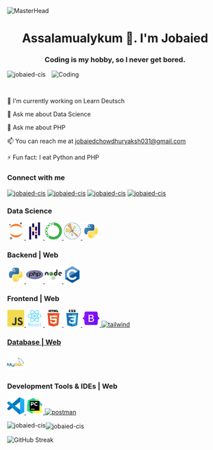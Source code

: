 <img src="image here" alt="MasterHead" width="" height="">
<h1 align="center">Assalamualykum 🤝. I'm Jobaied</h1>
<h3 align="center">Coding is my hobby, so I never get bored.</h3>
<img align="right" alt="Coding" width="400" src="https://qph.cf2.quoracdn.net/main-qimg-4b695f72ac7737ce5b36508a0058dd02">

<p align="left"> <img src="https://komarev.com/ghpvc/?jobaied-cis-swe&label=Profile%20views&color=0e75b6&style=flat" alt="jobaied-cis" /> </p>

<p align="left"> <a href="https://twitter.com/" target="blank"><img src="https://img.shields.io/twitter/follow/?logo=twitter&style=for-the-badge" alt="" /></a> </p>

🔭 I'm currently working on Learn Deutsch

💬 Ask me about Data Science

💬 Ask me about PHP

📫 You can reach me at jobaiedchowdhuryaksh031@gmail.com

⚡ Fun fact: I eat Python and PHP
&nbsp;

<h3 align="left">Connect with me</h3>
<p align="left">
<a href="https://codepen.io/jobaied-cis" target="blank"><img align="center" src="https://raw.githubusercontent.com/rahuldkjain/github-profile-readme-generator/master/src/images/icons/Social/codepen.svg" alt="jobaied-cis" height="30" width="40" /></a>
<a href="https://linkedin.com/in/jobaied-cis" target="blank"><img align="center" src="https://raw.githubusercontent.com/rahuldkjain/github-profile-readme-generator/master/src/images/icons/Social/linked-in-alt.svg" alt="jobaied-cis" height="30" width="40" /></a>
<a href="https://fb.com/jobaied.cis" target="blank"><img align="center" src="https://raw.githubusercontent.com/rahuldkjain/github-profile-readme-generator/master/src/images/icons/Social/facebook.svg" alt="jobaied-cis" height="30" width="40" /></a>
<a href="https://instagram.com/jobaied.cis" target="blank"><img align="center" src="https://raw.githubusercontent.com/rahuldkjain/github-profile-readme-generator/master/src/images/icons/Social/instagram.svg" alt="jobaied-cis" height="30" width="40" /></a>
</p>
<h3 align="left">Data Science</h3>
<p align="left">
  <a href="https://jupyter.org/" target="_blank" rel="noreferrer"> 
    <img src="https://raw.githubusercontent.com/devicons/devicon/master/icons/jupyter/jupyter-original.svg" alt="jupyter" width="40" height="40"/> 
  </a>
  <a href="https://pandas.pydata.org/" target="_blank" rel="noreferrer"> 
    <img src="https://raw.githubusercontent.com/devicons/devicon/master/icons/pandas/pandas-original.svg" alt="pandas" width="40" height="40"/> 
  </a>
  <a href="https://www.anaconda.com/" target="_blank" rel="noreferrer"> 
    <img src="https://raw.githubusercontent.com/devicons/devicon/master/icons/anaconda/anaconda-original.svg" alt="anaconda" width="40" height="40"/> 
  </a>
  <a href="https://matplotlib.org/" target="_blank" rel="noreferrer">
    <img src="https://raw.githubusercontent.com/devicons/devicon/master/icons/matplotlib/matplotlib-original.svg" alt="matplotlib" width="40" height="40"/>
  </a>
  <a href="https://www.python.org/" target="_blank" rel="noreferrer"> 
    <img src="https://raw.githubusercontent.com/devicons/devicon/master/icons/python/python-original.svg" alt="python" width="40" height="40"/> 
  </a>
</p>
<h3 align="left">Backend | Web</h3>
<p align="left">
<a href="https://www.python.org/" target="_blank" rel="noreferrer"> 
  <img src="https://raw.githubusercontent.com/devicons/devicon/master/icons/python/python-original.svg" alt="python" width="40" height="40"/> 
</a>
<a href="https://www.php.net" target="_blank" rel="noreferrer">
  <img src="https://raw.githubusercontent.com/devicons/devicon/master/icons/php/php-original.svg" alt="php" width="40" height="40"/>
</a>
<a href="https://nodejs.org" target="_blank" rel="noreferrer">
  <img src="https://raw.githubusercontent.com/devicons/devicon/master/icons/nodejs/nodejs-original-wordmark.svg" alt="nodejs" width="40" height="40"/>
</a>
<a href="https://www.cprogramming.com/" target="_blank" rel="noreferrer">
  <img src="https://raw.githubusercontent.com/devicons/devicon/master/icons/c/c-original.svg" alt="c" width="40" height="40"/>
</a>
</p>
<h3 align="left">Frontend | Web</h3>
<p align="left">
  <a href="https://developer.mozilla.org/en-US/docs/Web/JavaScript" target="_blank" rel="noreferrer">
    <img src="https://raw.githubusercontent.com/devicons/devicon/master/icons/javascript/javascript-original.svg" alt="javascript" width="40" height="40"/>
  </a>
  <a href="https://reactjs.org/" target="_blank" rel="noreferrer">
    <img src="https://raw.githubusercontent.com/devicons/devicon/master/icons/react/react-original-wordmark.svg" alt="react" width="40" height="40"/>
  </a> 
  <a href="https://www.w3.org/html/" target="_blank" rel="noreferrer">
    <img src="https://raw.githubusercontent.com/devicons/devicon/master/icons/html5/html5-original-wordmark.svg" alt="html5" width="40" height="40"/>
  </a> 
  <a href="https://www.w3schools.com/css/" target="_blank" rel="noreferrer">
    <img src="https://raw.githubusercontent.com/devicons/devicon/master/icons/css3/css3-original-wordmark.svg" alt="css3" width="40" height="40"/>
  </a>
  <a href="https://getbootstrap.com/" target="_blank" rel="noreferrer"> 
    <img src="https://raw.githubusercontent.com/devicons/devicon/master/icons/bootstrap/bootstrap-original.svg" alt="bootstrap" width="40" height="40"/> 
  </a>
  <a href="https://tailwindcss.com/" target="_blank" rel="noreferrer">
    <img src="https://www.vectorlogo.zone/logos/tailwindcss/tailwindcss-icon.svg" alt="tailwind" width="40" height="40"/>
  </p>
</p>
<h3 align="left">Database | Web</h3>
<p align="left">
  <a href="https://www.mysql.com/" target="_blank" rel="noreferrer">
    <img src="https://raw.githubusercontent.com/devicons/devicon/master/icons/mysql/mysql-original-wordmark.svg" alt="mysql" width="40" height="40"/>
  </a> 
</p>
<h3 align="left">Development Tools & IDEs | Web</h3>
<p align="left">
  <a href="https://code.visualstudio.com/" target="_blank" rel="noreferrer"> 
    <img src="https://raw.githubusercontent.com/devicons/devicon/master/icons/vscode/vscode-original.svg" alt="vscode" width="40" height="40"/> 
  </a>
  <a href="https://www.jetbrains.com/pycharm/" target="_blank" rel="noreferrer"> 
    <img src="https://raw.githubusercontent.com/devicons/devicon/master/icons/pycharm/pycharm-original.svg" alt="pycharm" width="40" height="40"/> 
  </a>
  <a href="https://postman.com" target="_blank" rel="noreferrer">
    <img src="https://www.vectorlogo.zone/logos/getpostman/getpostman-icon.svg" alt="postman" width="40" height="40"/>
  </a>
</p>
<p><img align="left" src="https://github-readme-stats.vercel.app/api/top-langs?username=jobaied-cis&show_icons=true&locale=en&layout=compact" alt="jobaied-cis" /></p>
<p><img align="center" src="https://github-readme-stats.vercel.app/api?username=jobaied-cis&show_icons=true&locale=en" alt="jobaied-cis" /></p>
<p><img align="center" src="https://nirzak-streak-stats.vercel.app?user=jobaied-cis&theme=github-dark&locale=en" alt="GitHub Streak" /></p>
